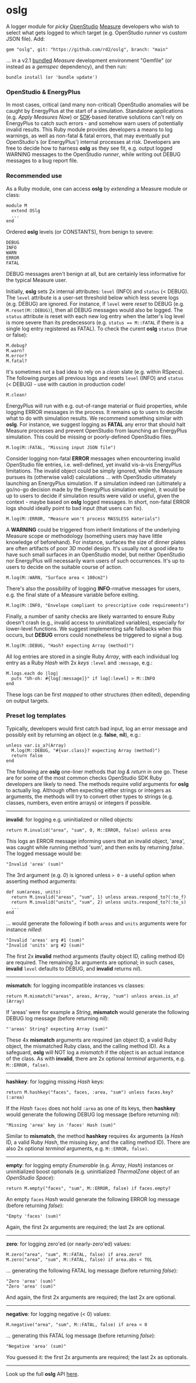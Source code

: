 # oslg

A logger module for _picky_ [OpenStudio](https://openstudio.net) [Measure](https://nrel.github.io/OpenStudio-user-documentation/reference/measure_writing_guide/) developers who wish to select what gets logged to which target (e.g. OpenStudio _runner_ vs custom JSON file). Add:

```
gem "oslg", git: "https://github.com/rd2/oslg", branch: "main"
```

... in a v2.1 [bundled](https://bundler.io) _Measure_ development environment "Gemfile" (or instead as a _gemspec_ dependency), and then run:

```
bundle install (or 'bundle update')
```

### OpenStudio & EnergyPlus

In most cases, critical (and many non-critical) OpenStudio anomalies will be caught by EnergyPlus at the start of a simulation. Standalone applications (e.g. _Apply Measures Now_) or [SDK](https://openstudio-sdk-documentation.s3.amazonaws.com/index.html)-based iterative solutions can't rely on EnergyPlus to catch such errors - and somehow warn users of potentially invalid results. This Ruby module provides developers a means to log warnings, as well as non-fatal & fatal errors, that may eventually put OpenStudio's (or EnergyPlus') internal processes at risk. Developers are free to decide how to harness __oslg__ as they see fit, e.g. output logged WARNING messages to the OpenStudio _runner_, while writing out DEBUG messages to a bug report file.

### Recommended use

As a Ruby module, one can access __oslg__ by _extending_ a Measure module or class:

```
module M
  extend OSlg
  ...
end
```

Ordered __oslg__ levels (or CONSTANTS), from benign to severe:

```
DEBUG
INFO
WARN
ERROR
FATAL
```

DEBUG messages aren't benign at all, but are certainly less informative for the typical Measure user.

Initially, __oslg__ sets 2x internal attributes: `level` (INFO) and `status` (< DEBUG). The `level` attribute is a user-set threshold below which less severe logs (e.g. DEBUG) are ignored. For instance, if `level` were _reset_ to DEBUG (e.g. `M.reset(M::DEBUG)`), then all DEBUG messages would also be logged. The `status` attribute is reset with each new log entry when the latter's log level is more severe than its predecessors (e.g. `status == M::FATAL` if there is a single log entry registered as FATAL). To check the curent __oslg__ `status` (true or false):  

```
M.debug?
M.warn?
M.error?
M.fatal?
```

It's sometimes not a bad idea to rely on a _clean_ slate (e.g. within RSpecs). The following purges all previous logs and resets `level` (INFO) and `status` (< DEBUG) - use with caution in production code!

```
M.clean!
```

EnergyPlus will run with e.g. out-of-range material or fluid properties, while logging ERROR messages in the process. It remains up to users to decide what to do with simulation results. We recommend something similar with __oslg__. For instance, we suggest logging as __FATAL__ any error that should halt Measure processes and prevent OpenStudio from launching an EnergyPlus simulation. This could be missing or poorly-defined OpenStudio files.

```
M.log(M::FATAL, "Missing input JSON file")
```

Consider logging non-fatal __ERROR__ messages when encountering invalid OpenStudio file entries, i.e. well-defined, yet invalid vis-à-vis EnergyPlus limitations. The invalid object could be simply ignored, while the Measure pursues its (otherwise valid) calculations ... with OpenStudio ultimately launching an EnergyPlus simulation. If a simulation indeed ran (ultimately a go/no-go decision made by the EnergyPlus simulation engine), it would be up to users to decide if simulation results were valid or useful, given the context - maybe based on __oslg__ logged messages. In short, non-fatal ERROR logs should ideally point to bad input (that users can fix).

```
M.log(M::ERROR, "Measure won't process MASSLESS materials")
```

A __WARNING__ could be triggered from inherit limitations of the underlying Measure scope or methodology (something users may have little knowledge of beforehand). For instance, surfaces the size of dinner plates are often artifacts of poor 3D model design. It's usually not a good idea to have such small surfaces in an OpenStudio model, but neither OpenStudio nor EnergyPlus will necessarily warn users of such occurrences. It's up to users to decide on the suitable course of action.

```
M.log(M::WARN, "Surface area < 100cm2")
```

There's also the possibility of logging __INFO__-rmative messages for users, e.g. the final state of a Measure variable before exiting.

```
M.log(M::INFO, "Envelope compliant to prescriptive code requirements")
```

Finally, a number of sanity checks are likely warranted to ensure Ruby doesn't crash (e.g., invalid access to uninitialized variables), especially for lower-level functions. We suggest implementing safe fallbacks when this occurs, but __DEBUG__ errors could nonetheless be triggered to signal a bug.

```
M.log(M::DEBUG, "Hash? expecting Array (method)")
```

All log entries are stored in a single Ruby _Array_, with each individual log entry as a Ruby _Hash_ with 2x _keys_ ```:level``` and ```:message```, e.g.:

```
M.logs.each do |log|
  puts "Uh-oh: #{log[:message]}" if log[:level] > M::INFO
end
```

These logs can be first _mapped_ to other structures (then edited), depending on output targets.

### Preset log templates

Typically, developers would first catch bad input, log an error message and possibly exit by returning an object (e.g. __false__, __nil__), e.g.:  

```
unless var.is_a?(Array)
  M.log(M::DEBUG, "#{var.class}? expecting Array (method)")
  return false
end
```

The following are __oslg__ one-liner methods that _log & return_ in one go. These are for some of the most common checks OpenStudio SDK Ruby developers are likely to need. The methods require _valid_ arguments for __oslg__ to actually log. Although often expecting either strings or integers as arguments, the methods will try to convert other types to strings (e.g. classes, numbers, even entire arrays) or integers if possible.

---

__invalid__: for logging e.g. uninitialized or nilled objects:

```
return M.invalid("area", "sum", 0, M::ERROR, false) unless area
```

This logs an ERROR message informing users that an invalid object, 'area', was caught while running method 'sum', and then exits by returning _false_. The logged message would be:

```
"Invalid 'area' (sum)"
```

The 3rd argument (e.g. _0_) is ignored unless `> 0` - a useful option when asserting method arguments:

```
def sum(areas, units)
  return M.invalid("areas", "sum", 1) unless areas.respond_to?(:to_f)
  return M.invalid("units", "sum", 2) unless units.respond_to?(:to_s)
  ...
end
```

... would generate the following if both `areas` and `units` arguments were for instance _nilled_:
```
"Invalid 'areas' arg #1 (sum)"
"Invalid 'units' arg #2 (sum)"
```

The first 2x __invalid__ method arguments (faulty object ID, calling method ID) are required. The remaining 3x arguments are optional; in such cases, __invalid__ `level` defaults to DEBUG, and __invalid__ returns _nil_).

---

__mismatch__: for logging incompatible instances vs classes:

```
return M.mismatch("areas", areas, Array, "sum") unless areas.is_a?(Array)
```

If 'areas' were for example a _String_, __mismatch__ would generate the following DEBUG log message (before returning _nil_):

```
"'areas' String? expecting Array (sum)"
```

These 4x __mismatch__ arguments are required (an object ID, a valid Ruby object, the mismatched Ruby class, and the calling method ID). As a safeguard, __oslg__ will NOT log a _mismatch_ if the object is an actual instance of the class. As with __invalid__, there are 2x optional _terminal_ arguments, e.g. `M::ERROR, false)`.

---

__hashkey__: for logging missing _Hash_ keys:

```
return M.hashkey("faces", faces, :area, "sum") unless faces.key?(:area)
```

If the _Hash_ `faces` does not hold `:area` as one of its keys, then __hashkey__ would generate the following DEBUG log message (before returning _nil_):

```
"Missing 'area' key in 'faces' Hash (sum)"
```

Similar to __mismatch__, the method __hashkey__ requires 4x arguments (a _Hash_ ID, a valid Ruby _Hash_, the missing _key_, and the calling method ID). There are also 2x optional _terminal_ arguments, e.g. `M::ERROR, false)`.

---

__empty__: for logging empty _Enumerable_ (e.g. _Array_, _Hash_) instances or uninitialized boost optionals (e.g. uninitialized _ThermalZone_ object of an _OpenStudio Space_):

```
return M.empty("faces", "sum", M::ERROR, false) if faces.empty?
```

An empty `faces` _Hash_ would generate the following ERROR log message (before returning _false_):

```
"Empty 'faces' (sum)"
```

Again, the first 2x arguments are required; the last 2x are optional.

---

__zero__: for logging zero'ed (or nearly-zero'ed) values:

```
M.zero("area", "sum", M::FATAL, false) if area.zero?
M.zero("area", "sum", M::FATAL, false) if area.abs < TOL
```
... generating the following FATAL log message (before returning _false_):

```
"Zero 'area' (sum)"
"Zero 'area' (sum)"
```

And again, the first 2x arguments are required; the last 2x are optional.

---

__negative__: for logging negative (< 0) values:

```
M.negative("area", "sum", M::FATAL, false) if area < 0
```
... generating this FATAL log message (before returning _false_):

```
"Negative 'area' (sum)"
```

You guessed it: the first 2x arguments are required; the last 2x as optionals.

---

Look up the full __oslg__ API [here](https://www.rubydoc.info/gems/oslg).
